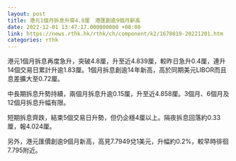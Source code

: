 ```yaml
---
layout: post
title: 港元1個月拆息升穿4.8厘　港匯創逾9個月新高
date: 2022-12-01 13:47:17.000000000 +08:00
link: https://news.rthk.hk/rthk/ch/component/k2/1678019-20221201.htm
categories: rthk
---
```


港元1個月拆息再度急升，突破4.8厘，升至近4.839厘，較昨日急升0.4厘，連升14個交易日累計升逾1.83厘。1個月拆息創逾14年新高，高於同期美元LIBOR而且息差擴大至0.72厘。

中長期拆息升勢持續，兩個月拆息升逾0.15厘，升至近4.858厘。3個月、6個月及12個月拆息升幅有限。

短期拆息齊跌，結束5個交易日升勢，但仍企穩4厘以上。隔夜拆息回落約0.33厘，報4.024厘。

另外，港元匯價創逾9個月新高，高見7.7949兌1美元，升幅約0.2%，較早時徘徊7.795附近。
